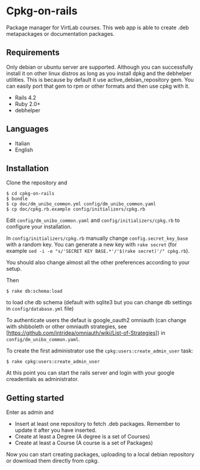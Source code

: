 Cpkg-on-rails
=============

Package manager for VirtLab courses.
This web app is able to create .deb metapackages or documentation packages.

## Requirements

Only debian or ubuntu server are supported. Although you can successfully
install it on other linux distros as long as you install dpkg and the debhelper utilities. This is because by default it use active_debian_repository gem. You can easily port that gem to rpm or other formats and then use cpkg with it.


*  Rails 4.2
*  Ruby 2.0+
*  debhelper

## Languages 

*  Italian
*  English

## Installation

Clone the repository and 

    $ cd cpkg-on-rails
    $ bundle
    $ cp doc/dm_unibo_common.yml config/dm_unibo_common.yaml
    $ cp doc/cpkg.rb.example config/initializers/cpkg.rb

Edit `config/dm_unibo_common.yaml` and `config/initializers/cpkg.rb` 
to configure your installation. 

In `config/initializers/cpkg.rb` manually change `config.secret_key_base` with a random key. 
You can generate a new key with `rake secret` (for example `sed -i -e "s/'SECRET KEY BASE.*'/'$(rake secret)'/" cpkg.rb`).

You should also change almost all the other preferences according to your setup.

   Then

    $ rake db:schema:load

to load che db schema (default with sqlite3 but you can change db
settings in `config/database.yml` file)

To authenticate users the defaut is google_oauth2 omniauth 
(can change with shibboleth or other omniauth strategies, see 
[https://github.com/intridea/omniauth/wiki/List-of-Strategies]) 
in `config/dm_unibo_common.yaml`.

To create the first administrator use the `cpkg:users:create_admin_user` task:

    $ rake cpkg:users:create_admin_user

At this point you can start the rails server and login with your 
google creadentials as administrator.

## Getting started

Enter as admin and

*  Insert at least one repository to fetch .deb packages. Remember to
   update it after you have inserted.
*  Create at least a Degree (A degree is a set of Courses)
*  Create at least a Course (A course is a set of Packages)

Now you can start creating packages, uploading to a local debian repository or
download them directly from cpkg.
